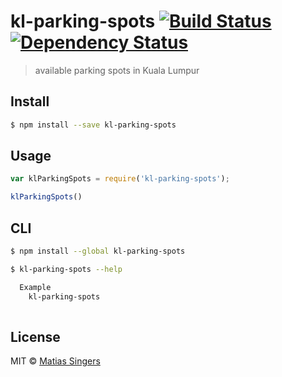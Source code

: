 # kl-parking-spots [![Build Status](http://img.shields.io/travis/matiassingers/kl-parking-spots.svg?style=flat-square)](https://travis-ci.org/matiassingers/kl-parking-spots) [![Dependency Status](http://img.shields.io/gemnasium/matiassingers/kl-parking-spots.svg?style=flat-square)](https://gemnasium.com/matiassingers/kl-parking-spots)
> available parking spots in Kuala Lumpur

## Install

```sh
$ npm install --save kl-parking-spots
```


## Usage

```js
var klParkingSpots = require('kl-parking-spots');

klParkingSpots()

```


## CLI

```sh
$ npm install --global kl-parking-spots
```

```sh
$ kl-parking-spots --help

  Example
    kl-parking-spots
    
```


## License

MIT © [Matias Singers](http://mts.io)
